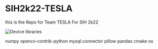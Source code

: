 # SIH2k22-TESLA
this is the Repo for Team TESLA For SIH 2k22

![Device](https://postimg.cc/hQMqHXZ3)
libraries

numpy
opencv-contrib-python
mysql.connector
pillow
pandas
cmake
os
